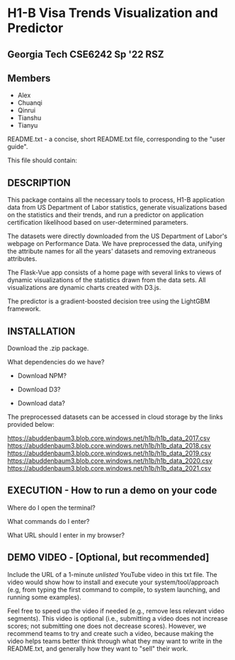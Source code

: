# H1-B Visa Trends Visualization and Predictor
## Georgia Tech CSE6242 Sp '22 RSZ
## Members
- Alex
- Chuanqi
- Qinrui
- Tianshu
- Tianyu

README.txt - a concise, short README.txt file, corresponding to the "user guide".

This file should contain:
## DESCRIPTION
    
This package contains all the necessary tools to process, H1-B application data from US Department of Labor statistics, generate visualizations based on the statistics and their trends, and run a predictor on application certification likelihood based on user-determined parameters. 

The datasets were directly downloaded from the US Department of Labor's webpage on Performance Data. 
We have preprocessed the data, unifying the attribute names for all the years' datasets and removing extraneous attributes. 

The Flask-Vue app consists of a home page with several links to views of 
dynamic visualizations of the statistics drawn from the data sets. 
All visualizations are dynamic charts created with D3.js.  

The predictor is a gradient-boosted decision tree using the LightGBM framework. 

## INSTALLATION 

Download the .zip package. 

What dependencies do we have?

 - Download NPM?

 - Download D3?

 - Download data?

The preprocessed datasets can be accessed in cloud storage by the links provided below: 

https://abuddenbaum3.blob.core.windows.net/h1b/h1b_data_2017.csv
https://abuddenbaum3.blob.core.windows.net/h1b/h1b_data_2018.csv
https://abuddenbaum3.blob.core.windows.net/h1b/h1b_data_2019.csv
https://abuddenbaum3.blob.core.windows.net/h1b/h1b_data_2020.csv
https://abuddenbaum3.blob.core.windows.net/h1b/h1b_data_2021.csv



## EXECUTION - How to run a demo on your code

Where do I open the terminal?

What commands do I enter? 

What URL should I enter in my browser? 


## DEMO VIDEO - [Optional, but recommended] 

Include the URL of a 1-minute *unlisted* YouTube video in this txt file. The video would show how to install and execute your system/tool/approach (e.g, from typing the first command to compile, to system launching, and running some examples).

Feel free to speed up the video if needed (e.g., remove less relevant video
segments). This video is optional (i.e., submitting a video does not increase scores; not submitting one does not decrease scores). However, we
recommend teams to try and create such a video, because making the video
helps teams better think through what they may want to write in the
README.txt, and generally how they want to "sell" their work.